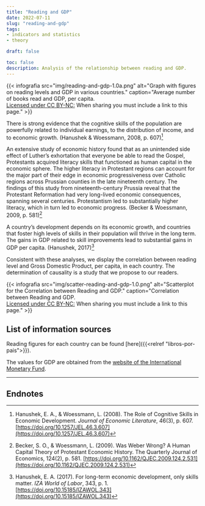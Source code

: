 ```yaml
---
title: "Reading and GDP"
date: 2022-07-11
slug: "reading-and-gdp"
tags: 
- indicators and statistics
- theory

draft: false

toc: false
description: Analysis of the relationship between reading and GDP.
---
```



{{< infografia 
  src="img/reading-and-gdp-1.0a.png" 
  alt="Graph with figures on reading levels and GDP in various countries."
  caption="Average number of books read and GDP, per capita. <br>[Licensed under CC BY-NC:](https://creativecommons.org/licenses/by-nc/4.0/deed.en) When sharing you must include a link to this page." >}}

There is strong evidence that the cognitive skills of the population are powerfully related to individual earnings, to the distribution of income, and to economic growth. (Hanushek & Woessmann, 2008, p. 607)[^hanushek-woessmann-2008] 

An extensive study of economic history found that as an unintended side effect of Luther’s exhortation that everyone be able to read the Gospel, Protestants acquired literacy skills that functioned as human capital in the economic sphere. The higher literacy in Protestant regions can account for the major part of their edge in economic progressiveness over Catholic regions across Prussian counties in the late nineteenth century. The findings of this study from nineteenth-century Prussia reveal that the Protestant Reformation had very long-lived economic consequences, spanning several centuries. Protestantism led to substantially higher literacy, which in turn led to economic progress. (Becker & Woessmann, 2009, p. 581)[^becker-woessmann-2009] 

A country’s development depends on its economic growth, and countries that foster high levels of skills in their population will thrive in the long term. The gains in GDP related to skill improvements lead to substantial gains in GDP per capita. (Hanushek, 2017)[^hanushek-2017] 

Consistent with these analyses, we display the correlation between reading level and Gross Domestic Product, per capita, in each country. The determination of causality is a study that we propose to our readers.

{{< infografia 
  src="img/scatter-reading-and-gdp-1.0.png" 
  alt="Scatterplot for the Correlation between Reading and GDP."
  caption="Correlation between Reading and GDP. <br>[Licensed under CC BY-NC:](https://creativecommons.org/licenses/by-nc/4.0/deed.en) When sharing you must include a link to this page." >}}



## List of information sources

Reading figures for each country can be found [here]({{<relref "libros-por-pais">}}).

The values for GDP are obtained from the [website of the International Monetary Fund](https://www.imf.org/en/Publications/WEO/weo-database/2022/April/weo-report?c=512,914,612,171,614,311,213,911,314,193,122,912,313,419,513,316,913,124,339,638,514,218,963,616,223,516,918,748,618,624,522,622,156,626,628,228,924,233,632,636,634,238,662,960,423,935,128,611,321,243,248,469,253,642,643,939,734,644,819,172,132,646,648,915,134,652,174,328,258,656,654,336,263,268,532,944,176,534,536,429,433,178,436,136,343,158,439,916,664,826,542,967,443,917,544,941,446,666,668,672,946,137,546,674,676,548,556,678,181,867,682,684,273,868,921,948,943,686,688,518,728,836,558,138,196,278,692,694,962,142,449,564,565,283,853,288,293,566,964,182,359,453,968,922,714,862,135,716,456,722,942,718,724,576,936,961,813,726,199,733,184,524,361,362,364,732,366,144,146,463,528,923,738,578,537,742,866,369,744,186,925,869,746,926,466,112,111,298,927,846,299,582,487,474,754,698,&s=NGDPDPC,&sy=2021&ey=2021&ssm=0&scsm=0&scc=0&ssd=0&ssc=0&sic=1&sort=country&ds=,&br=0).


---


## Endnotes

[^hanushek-woessmann-2008]: Hanushek, E. A., & Woessmann, L. (2008). The Role of Cognitive Skills in Economic Development. _Journal of Economic Literature_, 46(3), p. 607. [https://doi.org/10.1257/JEL.46.3.607](https://doi.org/10.1257/JEL.46.3.607)

[^becker-woessmann-2009]: Becker, S. O., & Woessmann, L. (2009). Was Weber Wrong? A Human Capital Theory of Protestant Economic History. The Quarterly Journal of Economics, 124(2), p. 581. [https://doi.org/10.1162/QJEC.2009.124.2.531](https://doi.org/10.1162/QJEC.2009.124.2.531)

[^hanushek-2017]: Hanushek, E. A. (2017). For long-term economic development, only skills matter. _IZA World of Labor_, 343, p. 1. [https://doi.org/10.15185/IZAWOL.343](https://doi.org/10.15185/IZAWOL.343)
